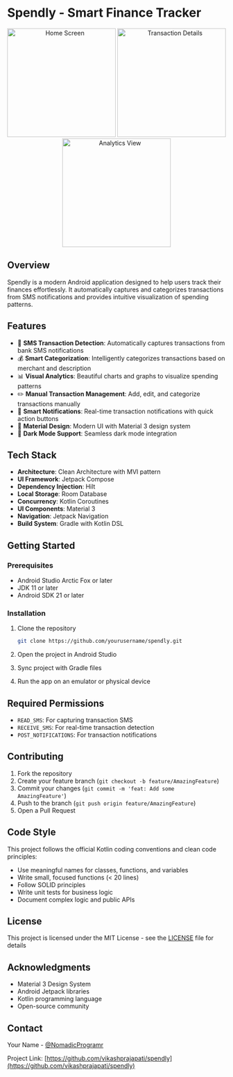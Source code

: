 # Spendly - Smart Finance Tracker

<div align="center">
  <img src="screenshots/home_screen.png" width="250" alt="Home Screen"/>
  <img src="screenshots/transaction_details.png" width="250" alt="Transaction Details"/>
  <img src="screenshots/analytics_view.png" width="250" alt="Analytics View"/>
</div>

## Overview

Spendly is a modern Android application designed to help users track their finances effortlessly. It automatically captures and categorizes transactions from SMS notifications and provides intuitive visualization of spending patterns.

## Features

- 📱 **SMS Transaction Detection**: Automatically captures transactions from bank SMS notifications
- 💰 **Smart Categorization**: Intelligently categorizes transactions based on merchant and description
- 📊 **Visual Analytics**: Beautiful charts and graphs to visualize spending patterns
- ✏️ **Manual Transaction Management**: Add, edit, and categorize transactions manually
- 🔔 **Smart Notifications**: Real-time transaction notifications with quick action buttons
- 🎨 **Material Design**: Modern UI with Material 3 design system
- 🌙 **Dark Mode Support**: Seamless dark mode integration

## Tech Stack

- **Architecture**: Clean Architecture with MVI pattern
- **UI Framework**: Jetpack Compose
- **Dependency Injection**: Hilt
- **Local Storage**: Room Database
- **Concurrency**: Kotlin Coroutines
- **UI Components**: Material 3
- **Navigation**: Jetpack Navigation
- **Build System**: Gradle with Kotlin DSL

## Getting Started

### Prerequisites

- Android Studio Arctic Fox or later
- JDK 11 or later
- Android SDK 21 or later

### Installation

1. Clone the repository
   ```bash
   git clone https://github.com/yourusername/spendly.git
   ```

2. Open the project in Android Studio

3. Sync project with Gradle files

4. Run the app on an emulator or physical device

## Required Permissions

- `READ_SMS`: For capturing transaction SMS
- `RECEIVE_SMS`: For real-time transaction detection
- `POST_NOTIFICATIONS`: For transaction notifications

## Contributing

1. Fork the repository
2. Create your feature branch (`git checkout -b feature/AmazingFeature`)
3. Commit your changes (`git commit -m 'feat: Add some AmazingFeature'`)
4. Push to the branch (`git push origin feature/AmazingFeature`)
5. Open a Pull Request

## Code Style

This project follows the official Kotlin coding conventions and clean code principles:

- Use meaningful names for classes, functions, and variables
- Write small, focused functions (< 20 lines)
- Follow SOLID principles
- Write unit tests for business logic
- Document complex logic and public APIs

## License

This project is licensed under the MIT License - see the [LICENSE](LICENSE) file for details

## Acknowledgments

- Material 3 Design System
- Android Jetpack libraries
- Kotlin programming language
- Open-source community

## Contact

Your Name - [@NomadicProgramr](https://twitter.com/NomadicProgramr)

Project Link: [https://github.com/vikashprajapati/spendly](https://github.com/vikashprajapati/spendly) 
